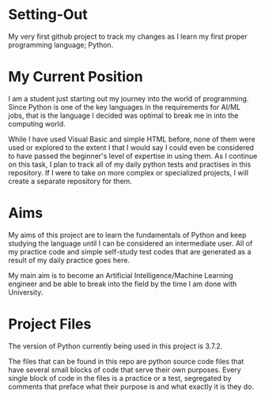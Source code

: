 # Setting-Out
My very first github project to track my changes as I learn my first proper programming language; Python.



# My Current Position
I am a student just starting out my journey into the world of programming. Since Python is one of the key languages in the requirements for AI/ML jobs, that is the language I decided was optimal to break me in into the computing world.

While I have used Visual Basic and simple HTML before, none of them were used or explored to the extent I that I would say I could even be considered to have passed the beginner's level of expertise in using them. As I continue on this task, I plan to track all of my daily python tests and practises in this repository. If I were to take on more complex or specialized projects, I will create a separate repository for them.



# Aims
My aims of this project are to learn the fundamentals of Python and keep studying the language until I can be considered an intermediate user. All of my practice code and simple self-study test codes that are generated as a result of my daily practice goes here.

My main aim is to become an Artificial Intelligence/Machine Learning engineer and be able to break into the field by the time I am done with University. 



# Project Files
The version of Python currently being used in this project is 3.7.2. 

The files that can be found in this repo are python source code files that have several small blocks of code that serve their own purposes. Every single block of code in the files is a practice or a test, segregated by comments that preface what their purpose is and what exactly it is they do.
